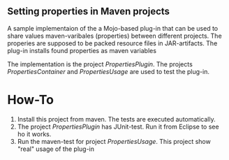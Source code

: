 
## Setting properties in Maven projects ##

A sample implementaion of the a Mojo-based plug-in that can be used to share values maven-varibales (properties) between different projects. The properies are supposed to be packed resource files in JAR-artifacts. The plug-in installs found properties as maven variables

The implementation is the project *PropertiesPlugin*. The projects *PropertiesContainer* and *PropertiesUsage* are used to test the plug-in.

# How-To #

1. Install this project from maven. The tests are executed automatically.
2. The project *PropertiesPlugin* has JUnit-test. Run it from Eclipse to see ho it works. 
3. Run the maven-test for project *PropertiesUsage*. This project show "real" usage of the plug-in

 